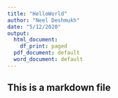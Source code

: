 ```yaml
---
title: "HelloWorld"
author: "Neel Deshmukh"
date: "5/12/2020"
output:
  html_document:
    df_print: paged
  pdf_document: default
  word_document: default
---
```

## This is a markdown file